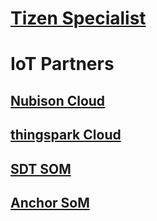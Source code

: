 # [Tizen Specialist](/partners/specialist/index.md)

# IoT Partners
## [Nubison Cloud](/partners/iot-partners/nubison.md)
## [thingspark Cloud](/partners/iot-partners/thingspark.md)
## [SDT SOM](/partners/iot-partners/sdt_som.md)
## [Anchor SoM](/partners/iot-partners/anchor/anchor.md)